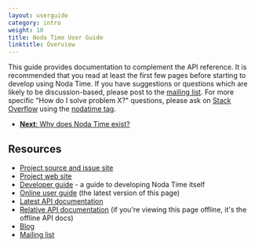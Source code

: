 ```yaml
---
layout: userguide
category: intro
weight: 10
title: Noda Time User Guide
linktitle: Overview
---
```


This guide provides documentation to complement the API reference.
It is recommended that you read at least the first few pages before
starting to develop using Noda Time. If you have suggestions or
questions which are likely to be discussion-based, please post to
the [mailing list][2]. For more specific "How do I solve problem X?"
questions, please ask on [Stack Overflow][so] using the [nodatime tag][so-tag].

<ul class="pagination">
  <li><a href="rationale.html"><strong>Next</strong>: Why does Noda Time exist?</a></li>
</ul>

Resources
---------

- [Project source and issue site][home]
- [Project web site][web]
- [Developer guide][] - a guide to developing Noda Time itself
- [Online user guide][4] (the latest version of this page)
- [Latest API documentation][5]
- [Relative API documentation][6] (if you're viewing this page
offline, it's the offline API docs)
- [Blog][1]
- [Mailing list][2]

[1]: http://noda-time.blogspot.com
[2]: http://groups.google.com/group/noda-time
[home]: http://noda-time.googlecode.com
[web]: http://nodatime.org
[4]: http://nodatime.org/userguide
[5]: http://nodatime.org/api
[6]: ../api/Index.html
[Developer guide]: http://nodatime.org/developer/
[so]: http://stackoverflow.com
[so-tag]: http://stackoverflow.com/questions/tagged/nodatime
